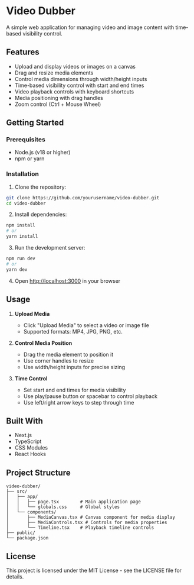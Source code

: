 # Video Dubber

A simple web application for managing video and image content with time-based visibility control.

## Features

- Upload and display videos or images on a canvas
- Drag and resize media elements
- Control media dimensions through width/height inputs
- Time-based visibility control with start and end times
- Video playback controls with keyboard shortcuts
- Media positioning with drag handles
- Zoom control (Ctrl + Mouse Wheel)

## Getting Started

### Prerequisites

- Node.js (v18 or higher)
- npm or yarn

### Installation

1. Clone the repository:
```bash
git clone https://github.com/yourusername/video-dubber.git
cd video-dubber
```

2. Install dependencies:
```bash
npm install
# or
yarn install
```

3. Run the development server:
```bash
npm run dev
# or
yarn dev
```

4. Open [http://localhost:3000](http://localhost:3000) in your browser

## Usage

1. **Upload Media**
   - Click "Upload Media" to select a video or image file
   - Supported formats: MP4, JPG, PNG, etc.

2. **Control Media Position**
   - Drag the media element to position it
   - Use corner handles to resize
   - Use width/height inputs for precise sizing

3. **Time Control**
   - Set start and end times for media visibility
   - Use play/pause button or spacebar to control playback
   - Use left/right arrow keys to step through time

## Built With

- Next.js
- TypeScript
- CSS Modules
- React Hooks

## Project Structure

```
video-dubber/
├── src/
│   ├── app/
│   │   ├── page.tsx        # Main application page
│   │   └── globals.css     # Global styles
│   └── components/
│       ├── MediaCanvas.tsx # Canvas component for media display
│       ├── MediaControls.tsx # Controls for media properties
│       └── Timeline.tsx    # Playback timeline controls
├── public/
└── package.json
```

## License

This project is licensed under the MIT License - see the LICENSE file for details.
